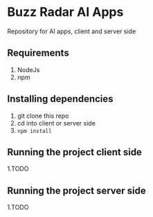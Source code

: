 # Buzz Radar AI Apps
Repository for AI apps, client and server side

Requirements
------------
1. NodeJs
2. npm

Installing dependencies
--------------------------------------

1. git clone this repo
2. cd into client or server side
3. `npm install`

Running the project client side
--------------------------------------

1.TODO

Running the project server side
--------------------------------------

1.TODO